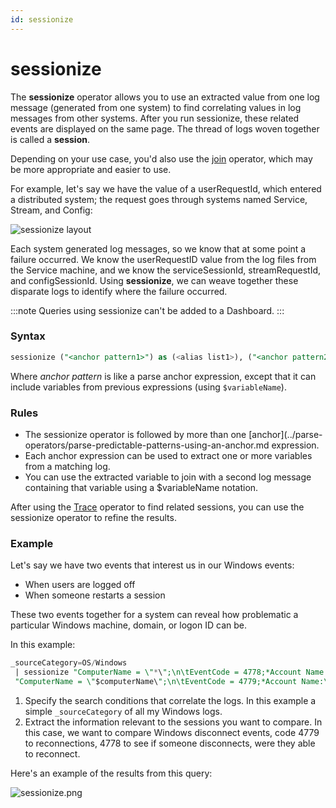 ```yaml
---
id: sessionize
---
```


# sessionize

The **sessionize** operator allows you to use an extracted value from one log message (generated from one system) to find correlating values in log messages from other systems. After you run sessionize, these related events are displayed on the same page. The thread of logs woven together is called a **session**.

Depending on your use case, you'd also use the [join](join.md) operator, which may be more appropriate and easier to use.

For example, let's say we have the value of a userRequestId, which entered a distributed system; the request goes through systems named Service, Stream, and Config:

![sessionize layout](/img/reuse/query-search/Sessionize_layout.png)

Each system generated log messages, so we know that at some point a failure occurred. We know the userRequestID value from the log files from the Service machine, and we know the serviceSessionId, streamRequestId, and configSessionId. Using **sessionize**, we can weave together these disparate logs to identify where the failure occurred.

:::note
Queries using sessionize can't be added to a Dashboard.
:::

### Syntax

```sql
sessionize ("<anchor pattern1>") as (<alias list1>), ("<anchor pattern2>") as (<alias list2>)
```

Where *anchor pattern* is like a parse anchor expression, except that it can include variables from previous expressions (using `$variableName`).

### Rules

* The sessionize operator is followed by more than one [anchor](../parse-operators/parse-predictable-patterns-using-an-anchor.md expression.
* Each anchor expression can be used to extract one or more variables from a matching log.
* You can use the extracted variable to join with a second log message containing that variable using a $variableName notation.

After using the [Trace](trace.md) operator to find related sessions, you can use the sessionize operator to refine the results.

### Example

Let's say we have two events that interest us in our Windows events:

* When users are logged off
* When someone restarts a session

These two events together for a system can reveal how problematic a particular Windows machine, domain, or logon ID can be.

In this example:

```sql
_sourceCategory=OS/Windows 
 | sessionize "ComputerName = \"*\";\n\tEventCode = 4778;*Account Name:\t\t*\r*Account Domain:\t\t*\r*Logon ID:\t\t*\r" as (computerName,_11,userName,_u1,domain,_d1,logonID),
 "ComputerName = \"$computerName\";\n\tEventCode = 4779;*Account Name:\t\t$userName\r*Account Domain:\t\t$domain\r*Logon ID:\t\t*\r" as (_event2,_u2,_d2,_21)
```

1. Specify the search conditions that correlate the logs. In this example a simple `_sourceCategory` of all my Windows logs.
1. Extract the information relevant to the sessions you want to compare. In this case, we want to compare Windows disconnect events, code 4779 to reconnections, 4778 to see if someone disconnects, were they able to reconnect.

Here's an example of the results from this query:

![sessionize.png](/img/search/search-query-language/search-operators/sessionize.png)